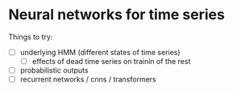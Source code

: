
# Neural networks for time series

Things to try:

* [ ] underlying HMM (different states of time series)
  * [ ] effects of dead time series on trainin of the rest
* [ ] probabilistic outputs
* [ ] recurrent networks / cnns / transformers
